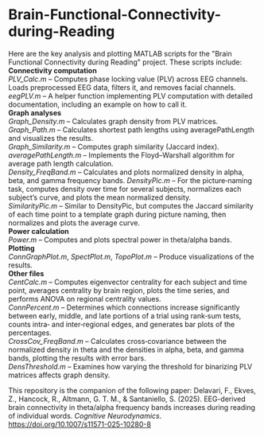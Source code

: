 # Brain-Functional-Connectivity-during-Reading

Here are the key analysis and plotting MATLAB scripts for the "Brain Functional Connectivity during Reading" project. These scripts include:   
**Connectivity computation**  
*PLV_Calc.m* – Computes phase locking value (PLV) across EEG channels. Loads preprocessed EEG data, filters it, and removes facial channels.  
*eegPLV.m* – A helper function implementing PLV computation with detailed documentation, including an example on how to call it.  
**Graph analyses**  
*Graph_Density.m* – Calculates graph density from PLV matrices.  
*Graph_Path.m* – Calculates shortest path lengths using averagePathLength and visualizes the results.  
*Graph_Similarity.m* – Computes graph similarity (Jaccard index).  
*averagePathLength.m* – Implements the Floyd–Warshall algorithm for average path length calculation.  
*Density_FreqBand.m* – Calculates and plots normalized density in alpha, beta, and gamma frequency bands.
*DensityPic.m* – For the picture‑naming task, computes density over time for several subjects, normalizes each subject’s curve, and plots the mean normalized density.  
*SimilarityPic.m* – Similar to DensityPic, but computes the Jaccard similarity of each time point to a template graph during picture naming, then normalizes and plots the average curve.   
**Power calculation**   
*Power.m* – Computes and plots spectral power in theta/alpha bands.  
**Plotting**  
*ConnGraphPlot.m*, *SpectPlot.m*, *TopoPlot.m* – Produce visualizations of the results.  
**Other files**   
*CentCalc.m* – Computes eigenvector centrality for each subject and time point, averages centrality by brain region, plots the time series, and performs ANOVA on regional centrality values.  
*ConnPercent.m* – Determines which connections increase significantly between early, middle, and late portions of a trial using rank‑sum tests, counts intra‑ and inter‑regional edges, and generates bar plots of the percentages.  
*CrossCov_FreqBand.m* – Calculates cross‑covariance between the normalized density in theta and the densities in alpha, beta, and gamma bands, plotting the results with error bars.  
*DensThreshold.m* – Examines how varying the threshold for binarizing PLV matrices affects graph density.   

This repository is the companion of the following paper: 
Delavari, F., Ekves, Z., Hancock, R., Altmann, G. T. M., & Santaniello, S. (2025). EEG-derived brain connectivity in theta/alpha frequency bands increases during reading of individual words. *Cognitive Neurodynamics*. https://doi.org/10.1007/s11571-025-10280-8
